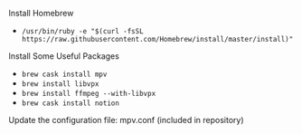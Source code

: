 Install Homebrew
* `/usr/bin/ruby -e "$(curl -fsSL https://raw.githubusercontent.com/Homebrew/install/master/install)"`

Install Some Useful Packages
* `brew cask install mpv`
* `brew install libvpx`
* `brew install ffmpeg --with-libvpx`
* `brew cask install notion`

Update the configuration file: mpv.conf (included in repository)
